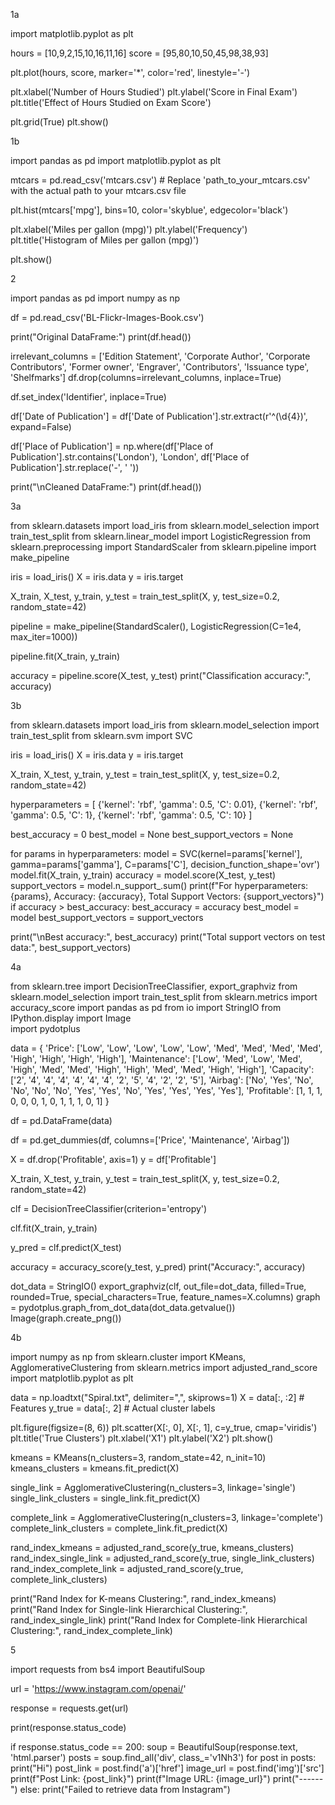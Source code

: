 1a

import matplotlib.pyplot as plt

hours = [10,9,2,15,10,16,11,16]
score = [95,80,10,50,45,98,38,93]

plt.plot(hours, score, marker='*', color='red', linestyle='-')

plt.xlabel('Number of Hours Studied')
plt.ylabel('Score in Final Exam')
plt.title('Effect of Hours Studied on Exam Score')

plt.grid(True)
plt.show()



1b

import pandas as pd
import matplotlib.pyplot as plt

mtcars = pd.read_csv('mtcars.csv')  # Replace 'path_to_your_mtcars.csv' with the actual path to your mtcars.csv file

plt.hist(mtcars['mpg'], bins=10, color='skyblue', edgecolor='black')

plt.xlabel('Miles per gallon (mpg)')
plt.ylabel('Frequency')
plt.title('Histogram of Miles per gallon (mpg)')

plt.show()


2

import pandas as pd
import numpy as np

df = pd.read_csv('BL-Flickr-Images-Book.csv')

print("Original DataFrame:")
print(df.head())

irrelevant_columns = ['Edition Statement', 'Corporate Author', 'Corporate Contributors', 'Former owner', 'Engraver', 'Contributors', 'Issuance type', 'Shelfmarks']
df.drop(columns=irrelevant_columns, inplace=True)

df.set_index('Identifier', inplace=True)

df['Date of Publication'] = df['Date of Publication'].str.extract(r'^(\d{4})', expand=False)

df['Place of Publication'] = np.where(df['Place of Publication'].str.contains('London'), 'London', df['Place of Publication'].str.replace('-', ' '))

print("\nCleaned DataFrame:")
print(df.head())


3a

from sklearn.datasets import load_iris
from sklearn.model_selection import train_test_split
from sklearn.linear_model import LogisticRegression
from sklearn.preprocessing import StandardScaler
from sklearn.pipeline import make_pipeline

iris = load_iris()
X = iris.data
y = iris.target

X_train, X_test, y_train, y_test = train_test_split(X, y, test_size=0.2, random_state=42)

pipeline = make_pipeline(StandardScaler(), LogisticRegression(C=1e4, max_iter=1000))

pipeline.fit(X_train, y_train)

accuracy = pipeline.score(X_test, y_test)
print("Classification accuracy:", accuracy)


3b

from sklearn.datasets import load_iris
from sklearn.model_selection import train_test_split
from sklearn.svm import SVC

iris = load_iris()
X = iris.data
y = iris.target

X_train, X_test, y_train, y_test = train_test_split(X, y, test_size=0.2, random_state=42)

hyperparameters = [
    {'kernel': 'rbf', 'gamma': 0.5, 'C': 0.01},
    {'kernel': 'rbf', 'gamma': 0.5, 'C': 1},
    {'kernel': 'rbf', 'gamma': 0.5, 'C': 10}
]

best_accuracy = 0
best_model = None
best_support_vectors = None

for params in hyperparameters:
    model = SVC(kernel=params['kernel'], gamma=params['gamma'], C=params['C'], decision_function_shape='ovr')
    model.fit(X_train, y_train)
    accuracy = model.score(X_test, y_test)
    support_vectors = model.n_support_.sum()
    print(f"For hyperparameters: {params}, Accuracy: {accuracy}, Total Support Vectors: {support_vectors}")
    if accuracy > best_accuracy:
        best_accuracy = accuracy
        best_model = model
        best_support_vectors = support_vectors

print("\nBest accuracy:", best_accuracy)
print("Total support vectors on test data:", best_support_vectors)



4a

from sklearn.tree import DecisionTreeClassifier, export_graphviz
from sklearn.model_selection import train_test_split
from sklearn.metrics import accuracy_score
import pandas as pd
from io import StringIO
from IPython.display import Image  
import pydotplus

data = {
    'Price': ['Low', 'Low', 'Low', 'Low', 'Low', 'Med', 'Med', 'Med', 'Med', 'High', 'High', 'High', 'High'],
    'Maintenance': ['Low', 'Med', 'Low', 'Med', 'High', 'Med', 'Med', 'High', 'High', 'Med', 'Med', 'High', 'High'],
    'Capacity': ['2', '4', '4', '4', '4', '4', '4', '2', '5', '4', '2', '2', '5'],
    'Airbag': ['No', 'Yes', 'No', 'No', 'No', 'No', 'Yes', 'Yes', 'No', 'Yes', 'Yes', 'Yes', 'Yes'],
    'Profitable': [1, 1, 1, 0, 0, 0, 1, 0, 1, 1, 1, 0, 1]
}

df = pd.DataFrame(data)

df = pd.get_dummies(df, columns=['Price', 'Maintenance', 'Airbag'])

X = df.drop('Profitable', axis=1)
y = df['Profitable']

X_train, X_test, y_train, y_test = train_test_split(X, y, test_size=0.2, random_state=42)

clf = DecisionTreeClassifier(criterion='entropy')

clf.fit(X_train, y_train)

y_pred = clf.predict(X_test)

accuracy = accuracy_score(y_test, y_pred)
print("Accuracy:", accuracy)

dot_data = StringIO()
export_graphviz(clf, out_file=dot_data, filled=True, rounded=True, special_characters=True, feature_names=X.columns)
graph = pydotplus.graph_from_dot_data(dot_data.getvalue())  
Image(graph.create_png())


4b

import numpy as np
from sklearn.cluster import KMeans, AgglomerativeClustering
from sklearn.metrics import adjusted_rand_score
import matplotlib.pyplot as plt

data = np.loadtxt("Spiral.txt", delimiter=",", skiprows=1)
X = data[:, :2]  # Features
y_true = data[:, 2]  # Actual cluster labels

plt.figure(figsize=(8, 6))
plt.scatter(X[:, 0], X[:, 1], c=y_true, cmap='viridis')
plt.title('True Clusters')
plt.xlabel('X1')
plt.ylabel('X2')
plt.show()

kmeans = KMeans(n_clusters=3, random_state=42, n_init=10)
kmeans_clusters = kmeans.fit_predict(X)

single_link = AgglomerativeClustering(n_clusters=3, linkage='single')
single_link_clusters = single_link.fit_predict(X)

complete_link = AgglomerativeClustering(n_clusters=3, linkage='complete')
complete_link_clusters = complete_link.fit_predict(X)

rand_index_kmeans = adjusted_rand_score(y_true, kmeans_clusters)
rand_index_single_link = adjusted_rand_score(y_true, single_link_clusters)
rand_index_complete_link = adjusted_rand_score(y_true, complete_link_clusters)

print("Rand Index for K-means Clustering:", rand_index_kmeans)
print("Rand Index for Single-link Hierarchical Clustering:", rand_index_single_link)
print("Rand Index for Complete-link Hierarchical Clustering:", rand_index_complete_link)



5

import requests
from bs4 import BeautifulSoup

url = 'https://www.instagram.com/openai/'

response = requests.get(url)

print(response.status_code)

if response.status_code == 200:
    soup = BeautifulSoup(response.text, 'html.parser')
    posts = soup.find_all('div', class_='v1Nh3')
    for post in posts:
        print("Hi")
        post_link = post.find('a')['href']
        image_url = post.find('img')['src']
        print(f"Post Link: {post_link}")
        print(f"Image URL: {image_url}")
        print("------")
else:
    print("Failed to retrieve data from Instagram")
